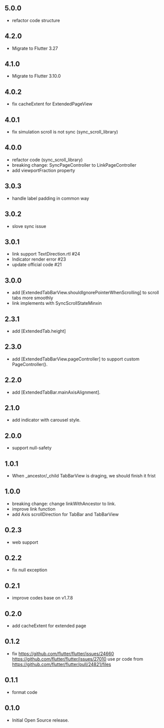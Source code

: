 ## 5.0.0

* refactor code structure

## 4.2.0

* Migrate to Flutter 3.27

## 4.1.0

* Migrate to Flutter 3.10.0

## 4.0.2

* fix cacheExtent for ExtendedPageView

## 4.0.1

* fix simulation scroll is not sync (sync_scroll_library)

## 4.0.0

* refactor code (sync_scroll_library)
* breaking change: SyncPageController to LinkPageController
* add viewportFraction property

## 3.0.3

* handle label padding in common way

## 3.0.2

* slove sync issue

## 3.0.1

* link support TextDirection.rtl #24
* Indicator render error #23
* update official code #21

## 3.0.0

* add [ExtendedTabBarView.shouldIgnorePointerWhenScrolling] to scroll tabs more smoothly
* link implements with SyncScrollStateMinxin 

## 2.3.1

* add [ExtendedTab.height]

## 2.3.0

* add [ExtendedTabBarView.pageController] to support custom PageController().

## 2.2.0

* add [ExtendedTabBar.mainAxisAlignment].

## 2.1.0

* add indicator with carousel style.

## 2.0.0

* support null-safety

## 1.0.1

*  When _ancestor/_child TabBarView is draging, we should finish it frist
  
## 1.0.0

* breaking change:
  change linkWithAncestor to link.
* improve link function
* add Axis scrollDirection for TabBar and TabBarView  
  
## 0.2.3

*  web support

## 0.2.2

*  fix null exception
  
## 0.2.1

*  improve codes base on v1.7.8

## 0.2.0

*  add cacheExtent for extended page

## 0.1.2
*   fix https://github.com/flutter/flutter/issues/24660
        https://github.com/flutter/flutter/issues/27010
     use pr code from https://github.com/flutter/flutter/pull/24821/files
  
## 0.1.1

* format code

## 0.1.0

* Initial Open Source release.
